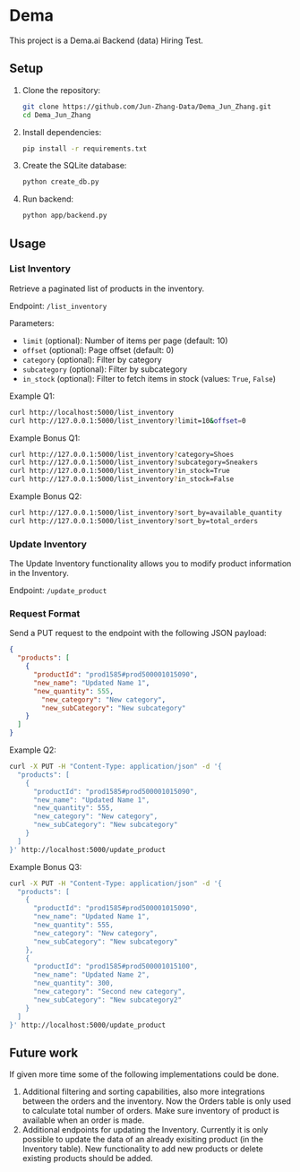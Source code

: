 # Dema

This project is a Dema.ai Backend (data) Hiring Test.

## Setup

1. Clone the repository:

    ```bash
    git clone https://github.com/Jun-Zhang-Data/Dema_Jun_Zhang.git
    cd Dema_Jun_Zhang
    ```

2. Install dependencies:

    ```bash
    pip install -r requirements.txt
    ```

3. Create the SQLite database:

    ```bash
    python create_db.py
    ```
4. Run backend:

    ```bash
    python app/backend.py
    ```

## Usage

### List Inventory

Retrieve a paginated list of products in the inventory.

Endpoint: `/list_inventory`

Parameters:
- `limit` (optional): Number of items per page (default: 10)
- `offset` (optional): Page offset (default: 0)
- `category` (optional): Filter by category
- `subcategory` (optional): Filter by subcategory
- `in_stock` (optional): Filter to fetch items in stock (values: `True`, `False`)

Example Q1:
```bash
curl http://localhost:5000/list_inventory
curl http://127.0.0.1:5000/list_inventory?limit=10&offset=0
```

Example Bonus Q1:
```bash
curl http://127.0.0.1:5000/list_inventory?category=Shoes
curl http://127.0.0.1:5000/list_inventory?subcategory=Sneakers
curl http://127.0.0.1:5000/list_inventory?in_stock=True
curl http://127.0.0.1:5000/list_inventory?in_stock=False
```

Example Bonus Q2:
```bash
curl http://127.0.0.1:5000/list_inventory?sort_by=available_quantity
curl http://127.0.0.1:5000/list_inventory?sort_by=total_orders
```

### Update Inventory

The Update Inventory functionality allows you to modify product information in the Inventory.

Endpoint: `/update_product`

### Request Format

Send a PUT request to the endpoint with the following JSON payload:

```json
{
  "products": [
    {
      "productId": "prod1585#prod500001015090",
      "new_name": "Updated Name 1",
      "new_quantity": 555,
	    "new_category": "New category",
	    "new_subCategory": "New subcategory"
    }
  ]
}
```

Example Q2:
```bash
curl -X PUT -H "Content-Type: application/json" -d '{
  "products": [
    {
      "productId": "prod1585#prod500001015090",
      "new_name": "Updated Name 1",
      "new_quantity": 555,
	  "new_category": "New category",
	  "new_subCategory": "New subcategory"
    }
  ]
}' http://localhost:5000/update_product
```

Example Bonus Q3:
```bash
curl -X PUT -H "Content-Type: application/json" -d '{
  "products": [
    {
      "productId": "prod1585#prod500001015090",
      "new_name": "Updated Name 1",
      "new_quantity": 555,
	  "new_category": "New category",
	  "new_subCategory": "New subcategory"
    },
    {
      "productId": "prod1585#prod500001015100",
      "new_name": "Updated Name 2",
      "new_quantity": 300,
	  "new_category": "Second new category",
	  "new_subCategory": "New subcategory2"
    }
  ]
}' http://localhost:5000/update_product
```
## Future work
If given more time some of the following implementations could be done.
1. Additional filtering and sorting capabilities, also more integrations between the orders and the inventory. Now the Orders table is only used to calculate total number of orders. Make sure inventory of product is available when an order is made. 
2. Additional endpoints for updating the Inventory. Currently it is only possible to update the data of an already exisiting product (in the Inventory table). New functionality to add new products or delete existing products should be added. 
